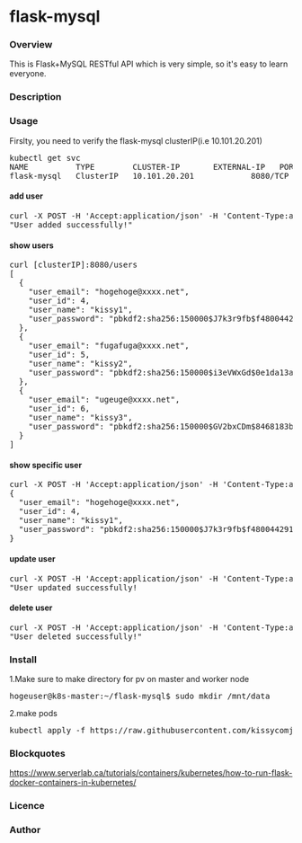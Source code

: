 # flask-mysql
### Overview
This is Flask+MySQL RESTful API which is very simple, so it's easy to learn everyone.
### Description
### Usage
Firslty, you need to verify the flask-mysql clusterIP(i.e 10.101.20.201)
<pre>kubectl get svc
NAME          TYPE        CLUSTER-IP       EXTERNAL-IP   PORT(S)          AGE
flask-mysql   ClusterIP   10.101.20.201    <none>        8080/TCP         79s
</pre>

#### add user
<pre>
curl -X POST -H 'Accept:application/json' -H 'Content-Type:application/json' -d  '{"email":"hogehoge@xxxx.net","name":"kissy1","pwd":"secret1"}' [clusterIP]:8080/add
"User added successfully!"</pre>

#### show users
<pre>
curl [clusterIP]:8080/users
[
  {
    "user_email": "hogehoge@xxxx.net", 
    "user_id": 4, 
    "user_name": "kissy1", 
    "user_password": "pbkdf2:sha256:150000$J7k3r9fb$f48004429125b53e17612b9d38e7e8fb3f837d69ad3c550453857abb38d33c79"
  }, 
  {
    "user_email": "fugafuga@xxxx.net", 
    "user_id": 5, 
    "user_name": "kissy2", 
    "user_password": "pbkdf2:sha256:150000$i3eVWxGd$0e1da13a18cee90719e71812e363412089f5704574bb60efb4d30c5f9f673159"
  }, 
  {
    "user_email": "ugeuge@xxxx.net", 
    "user_id": 6, 
    "user_name": "kissy3", 
    "user_password": "pbkdf2:sha256:150000$GV2bxCDm$8468183bb39635c647a5a920777f9b0a7ec817ce5090a863d733315a1fd5b9a0"
  }
]
</pre>

#### show specific user
<pre>
curl -X POST -H 'Accept:application/json' -H 'Content-Type:application/json' -d '{"user_id":"4"}' [clusterIP]:8080/user
{
  "user_email": "hogehoge@xxxx.net", 
  "user_id": 4, 
  "user_name": "kissy1", 
  "user_password": "pbkdf2:sha256:150000$J7k3r9fb$f48004429125b53e17612b9d38e7e8fb3f837d69ad3c550453857abb38d33c79"
}
</pre>

#### update user
<pre>
curl -X POST -H 'Accept:application/json' -H 'Content-Type:application/json' -d  '{"user_id":"4","email":"ukiuki@xxxx.net","name":"kissy4","pwd":"secret4"}' [clusterIP]:8080/update
"User updated successfully!</pre>

#### delete user
<pre>
curl -X POST -H 'Accept:application/json' -H 'Content-Type:application/json' -d '{"user_id":"3"}' [clusterIP]:8080/delete
"User deleted successfully!"</pre>

### Install
1.Make sure to make directory for pv on master and worker node
<pre>hogeuser@k8s-master:~/flask-mysql$ sudo mkdir /mnt/data</pre>
2.make pods
<pre>kubectl apply -f https://raw.githubusercontent.com/kissycomjp/flask-mysql/master/k8s-yaml/flask-mysql.yaml</pre>

### Blockquotes
https://www.serverlab.ca/tutorials/containers/kubernetes/how-to-run-flask-docker-containers-in-kubernetes/

### Licence
### Author
